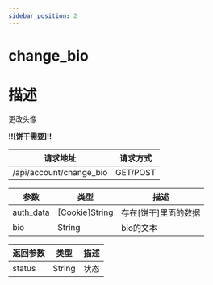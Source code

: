 ```yaml
---
sidebar_position: 2
---
```


# change_bio

# 描述

更改头像

**!!\[饼干需要\]!!**

| 请求地址                    | 请求方式     |
|-------------------------|----------|
| /api/account/change_bio | GET/POST |

| 参数        | 类型               | 描述            |
|-----------|------------------|---------------|
| auth_data | \[Cookie\]String | 存在\[饼干\]里面的数据 |
| bio       | String           | bio的文本        |

| 返回参数   | 类型     | 描述 |
|--------|--------|----|
| status | String | 状态 |
